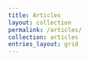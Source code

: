 ```yaml
---
title: Articles
layout: collection
permalink: /articles/
collection: articles
entries_layout: grid
---
```

